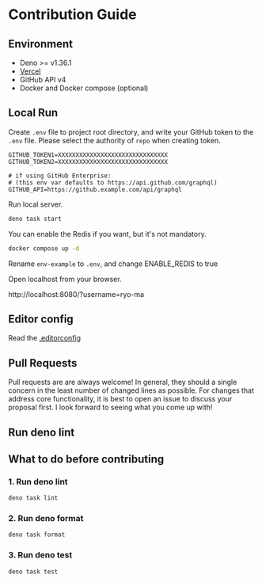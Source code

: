 # Contribution Guide

## Environment

- Deno >= v1.36.1
- [Vercel](https://vercel.com/)
- GitHub API v4
- Docker and Docker compose (optional)

## Local Run

Create `.env` file to project root directory, and write your GitHub token to the
`.env` file. Please select the authority of `repo` when creating token.

```properties
GITHUB_TOKEN1=XXXXXXXXXXXXXXXXXXXXXXXXXXXXXXX
GITHUB_TOKEN2=XXXXXXXXXXXXXXXXXXXXXXXXXXXXXXX

# if using GitHub Enterprise:
# (this env var defaults to https://api.github.com/graphql)
GITHUB_API=https://github.example.com/api/graphql
```

Run local server.

```sh
deno task start
```

You can enable the Redis if you want, but it's not mandatory.

```sh
docker compose up -d
```

Rename `env-example` to `.env`, and change ENABLE_REDIS to true

Open localhost from your browser.

http://localhost:8080/?username=ryo-ma

## Editor config

Read the [.editorconfig](./.editorconfig)

## Pull Requests

Pull requests are are always welcome! In general, they should a single concern
in the least number of changed lines as possible. For changes that address core
functionality, it is best to open an issue to discuss your proposal first. I
look forward to seeing what you come up with!

## Run deno lint

## What to do before contributing

### 1. Run deno lint

```sh
deno task lint
```

### 2. Run deno format

```sh
deno task format
```

### 3. Run deno test

```sh
deno task test
```
